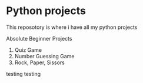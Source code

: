 # Python projects

This reposotory is where i have all my python projects

Absolute Beginner Projects
1. Quiz Game
2. Number Guessing Game
3. Rock, Paper, Sissors

testing testing
